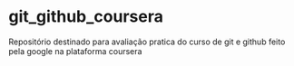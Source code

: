 # git_github_coursera
Repositório destinado para avaliação pratica do curso de git e github feito pela google na plataforma coursera
